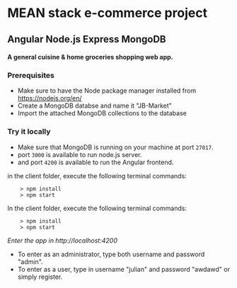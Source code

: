 # MEAN stack e-commerce project
## Angular Node.js Express MongoDB

#### A general cuisine & home groceries shopping web app.

### Prerequisites
- Make sure to have the Node package manager installed from https://nodejs.org/en/
- Create a MongoDB databse and name it "JB-Market"
- Import the attached MongoDB collections to the database  

### Try it locally
- Make sure that MongoDB is running on your machine at port `27017`.
- port `3000` is available to run node.js server.
- and port `4200` is available to run the Angular frontend. 

in the client folder, execute the following terminal commands:
```
    > npm install
    > npm start

```

In the client folder, execute the following terminal commands: 
```
    > npm install
    > npm start

```
_Enter the app in http://localhost:4200_

- To enter as an administrator, type both username and password "admin".
- To enter as a user, type in username "julian" and password "awdawd" or simply register.
